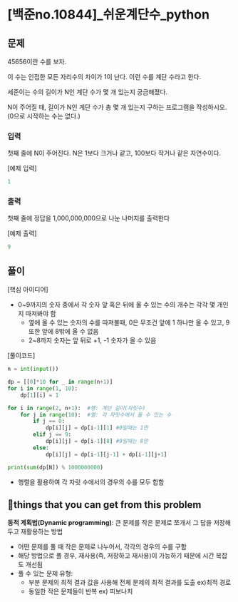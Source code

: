 # [백준no.10844]_쉬운계단수_python

## 문제

45656이란 수를 보자.

이 수는 인접한 모든 자리수의 차이가 1이 난다. 이런 수를 계단 수라고 한다.

세준이는 수의 길이가 N인 계단 수가 몇 개 있는지 궁금해졌다.

N이 주어질 때, 길이가 N인 계단 수가 총 몇 개 있는지 구하는 프로그램을 작성하시오. (0으로 시작하는 수는 없다.)

### 입력

첫째 줄에 N이 주어진다. N은 1보다 크거나 같고, 100보다 작거나 같은 자연수이다.

[예제 입력]

```python
1
```

### 출력

첫째 줄에 정답을 1,000,000,000으로 나눈 나머지를 출력한다

[예제 출력]

```python
9
```

## 풀이

[핵심 아이디어]

- 0~9까지의 숫자 중에서 각 숫자 앞 혹은 뒤에 올 수 있는 수의 개수는 각각 몇 개인지 따져봐야 함
    - 옆에 올 수 있는 숫자의 수를 따져볼때, 0은 무조건 앞에 1 하나만 올 수 있고, 9 또한 앞에 8밖에 올 수 없음
    - 2~8까지 숫자는 앞 뒤로 +1, -1 숫자가 올 수 있음

[풀이코드]

```python
n = int(input())

dp = [[0]*10 for _ in range(n+1)]
for i in range(1, 10):
    dp[1][i] = 1

for i in range(2, n+1):  #행: 계단 길이(자릿수)
    for j in range(10):  #열: 각 자릿수에서 올 수 있는 수
        if j == 0:
            dp[i][j] = dp[i-1][1] #0일때는 1만
        elif j == 9:
            dp[i][j] = dp[i-1][8] #9일때는 8만
        else:
            dp[i][j] = dp[i-1][j-1] + dp[i-1][j+1] 

print(sum(dp[N]) % 1000000000)
```

- 행렬을 활용하여 각 자릿 수에서의 경우의 수를 모두 합함

## **📌things that you can get from this problem**

**동적 계획법(Dynamic programming)**: 큰 문제를 작은 문제로 쪼개서 그 답을 저장해두고 재활용하는 방법

- 어떤 문제를 풀 때 작은 문제로 나누어서, 각각의 경우의 수를 구함
- 해당 방법으로 풀 경우, 재사용(즉, 저장하고 재사용)이 가능하기 때문에 시간 복잡도 개선됨
- 풀 수 있는 문제 유형:
    - 부분 문제의 최적 결과 값을 사용해 전체 문제의 최적 결과를 도출 ex)최적 경로
    - 동일한 작은 문제들이 반복 ex) 피보나치
